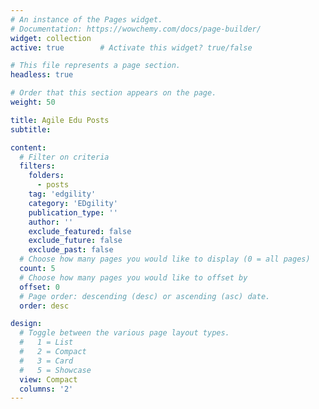 ```yaml
---
# An instance of the Pages widget.
# Documentation: https://wowchemy.com/docs/page-builder/
widget: collection
active: true        # Activate this widget? true/false

# This file represents a page section.
headless: true

# Order that this section appears on the page.
weight: 50

title: Agile Edu Posts
subtitle:

content:
  # Filter on criteria
  filters:
    folders:
      - posts
    tag: 'edgility'
    category: 'EDgility'
    publication_type: ''
    author: ''
    exclude_featured: false
    exclude_future: false
    exclude_past: false
  # Choose how many pages you would like to display (0 = all pages)
  count: 5
  # Choose how many pages you would like to offset by
  offset: 0
  # Page order: descending (desc) or ascending (asc) date.
  order: desc

design:
  # Toggle between the various page layout types.
  #   1 = List
  #   2 = Compact
  #   3 = Card
  #   5 = Showcase
  view: Compact
  columns: '2'
---
```

